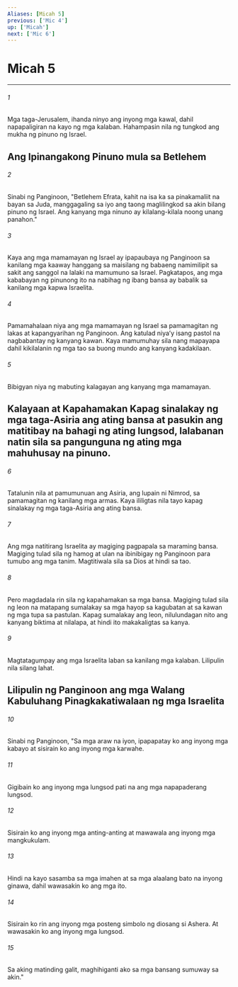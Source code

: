 ```yaml
---
Aliases: [Micah 5]
previous: ['Mic 4']
up: ['Micah']
next: ['Mic 6']
---
```

# Micah 5

***


###### 1 


Mga taga-Jerusalem, ihanda ninyo ang inyong mga kawal, dahil napapaligiran na kayo ng mga kalaban. Hahampasin nila ng tungkod ang mukha ng pinuno ng Israel.

## Ang Ipinangakong Pinuno mula sa Betlehem 


###### 2 


Sinabi ng Panginoon, "Betlehem Efrata, kahit na isa ka sa pinakamaliit na bayan sa Juda, manggagaling sa iyo ang taong maglilingkod sa akin bilang pinuno ng Israel. Ang kanyang mga ninuno ay kilalang-kilala noong unang panahon." 


###### 3 


Kaya ang mga mamamayan ng Israel ay ipapaubaya ng Panginoon sa kanilang mga kaaway hanggang sa maisilang ng babaeng namimilipit sa sakit ang sanggol na lalaki na mamumuno sa Israel. Pagkatapos, ang mga kababayan ng pinunong ito na nabihag ng ibang bansa ay babalik sa kanilang mga kapwa Israelita. 


###### 4 


Pamamahalaan niya ang mga mamamayan ng Israel sa pamamagitan ng lakas at kapangyarihan ng Panginoon. Ang katulad niyaʼy isang pastol na nagbabantay ng kanyang kawan. Kaya mamumuhay sila nang mapayapa dahil kikilalanin ng mga tao sa buong mundo ang kanyang kadakilaan. 


###### 5 


Bibigyan niya ng mabuting kalagayan ang kanyang mga mamamayan.

## Kalayaan at Kapahamakan Kapag sinalakay ng mga taga-Asiria ang ating bansa at pasukin ang matitibay na bahagi ng ating lungsod, lalabanan natin sila sa pangunguna ng ating mga mahuhusay na pinuno. 


###### 6 


Tatalunin nila at pamumunuan ang Asiria, ang lupain ni Nimrod, sa pamamagitan ng kanilang mga armas. Kaya ililigtas nila tayo kapag sinalakay ng mga taga-Asiria ang ating bansa. 


###### 7 


Ang mga natitirang Israelita ay magiging pagpapala sa maraming bansa. Magiging tulad sila ng hamog at ulan na ibinibigay ng Panginoon para tumubo ang mga tanim. Magtitiwala sila sa Dios at hindi sa tao. 


###### 8 


Pero magdadala rin sila ng kapahamakan sa mga bansa. Magiging tulad sila ng leon na matapang sumalakay sa mga hayop sa kagubatan at sa kawan ng mga tupa sa pastulan. Kapag sumalakay ang leon, nilulundagan nito ang kanyang biktima at nilalapa, at hindi ito makakaligtas sa kanya. 


###### 9 


Magtatagumpay ang mga Israelita laban sa kanilang mga kalaban. Lilipulin nila silang lahat.

## Lilipulin ng Panginoon ang mga Walang Kabuluhang Pinagkakatiwalaan ng mga Israelita 


###### 10 


Sinabi ng Panginoon, "Sa mga araw na iyon, ipapapatay ko ang inyong mga kabayo at sisirain ko ang inyong mga karwahe. 


###### 11 


Gigibain ko ang inyong mga lungsod pati na ang mga napapaderang lungsod. 


###### 12 


Sisirain ko ang inyong mga anting-anting at mawawala ang inyong mga mangkukulam. 


###### 13 


Hindi na kayo sasamba sa mga imahen at sa mga alaalang bato na inyong ginawa, dahil wawasakin ko ang mga ito. 


###### 14 


Sisirain ko rin ang inyong mga posteng simbolo ng diosang si Ashera. At wawasakin ko ang inyong mga lungsod. 


###### 15 


Sa aking matinding galit, maghihiganti ako sa mga bansang sumuway sa akin."

